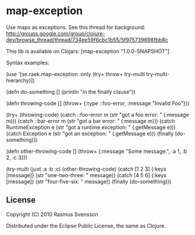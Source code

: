 # map-exception

Use maps as exceptions. See this thread for background: http://groups.google.com/group/clojure-dev/browse_thread/thread/734ee59f6cbc1b55/5f975739698fbb8c

This lib is available on Clojars: [map-exception "1.0.0-SNAPSHOT"]

Syntax examples:

  (use '[se.raek.map-exception :only (try+ throw+ try-multi try-multi-hierarchy)])
  
  (defn do-something []
    (println "in the finally clause"))
  
  (defn throwing-code []
    (throw+ {:type ::foo-error, :message "Invalid Foo"}))
  
  (try+
    (throwing-code)
    (catch ::foo-error m
      (str "got a foo error: " (:message m)))
    (catch ::bar-error m
      (str "got a bar error: " (:message m)))
    (catch RuntimeException e
      (str "got a runtime exception: " (.getMessage e)))
    (catch Exception e
      (str "got an exception: " (.getMessage e)))
    (finally
      (do-something)))
  
  (defn other-throwing-code []
    (throw+ {:message "Some message.", :a 1, :b 2, :c 3}))
  
  (try-multi (juxt :a :b :c)
    (other-throwing-code)
    (catch [1 2 3] {:keys [message]}
      (str "one-two-three: " message))
    (catch [4 5 6] {:keys [message]}
      (str "four-five-six: " message))
    (finally
     (do-something)))

## License

Copyright (C) 2010 Rasmus Svensson

Distributed under the Eclipse Public License, the same as Clojure.
